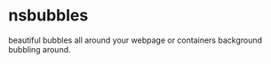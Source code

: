 nsbubbles
=========

beautiful bubbles all around your webpage or containers background bubbling around.
